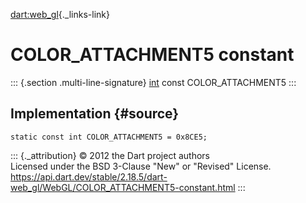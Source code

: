 [dart:web\_gl](../../dart-web_gl/dart-web_gl-library){._links-link}

COLOR\_ATTACHMENT5 constant
===========================

::: {.section .multi-line-signature}
[int](../../dart-core/int-class) const COLOR\_ATTACHMENT5
:::

Implementation {#source}
--------------

``` {.language-dart data-language="dart"}
static const int COLOR_ATTACHMENT5 = 0x8CE5;
```

::: {._attribution}
© 2012 the Dart project authors\
Licensed under the BSD 3-Clause \"New\" or \"Revised\" License.\
<https://api.dart.dev/stable/2.18.5/dart-web_gl/WebGL/COLOR_ATTACHMENT5-constant.html>
:::
